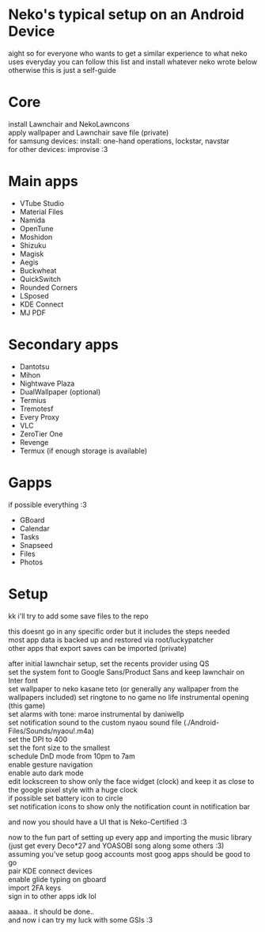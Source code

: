 # Neko's typical setup on an Android Device  
aight so for everyone who wants to get a similar experience to what neko uses everyday you can follow this list and install whatever neko wrote below  
otherwise this is just a self-guide  

# Core  
install Lawnchair and NekoLawncons  
apply wallpaper and Lawnchair save file (private)  
for samsung devices: install: one-hand operations, lockstar, navstar  
for other devices: improvise :3  

# Main apps  
- VTube Studio  
- Material Files  
- Namida  
- OpenTune  
- Moshidon  
- Shizuku  
- Magisk  
- Aegis  
- Buckwheat  
- QuickSwitch  
- Rounded Corners  
- LSposed  
- KDE Connect  
- MJ PDF  

# Secondary apps  
- Dantotsu  
- Mihon  
- Nightwave Plaza  
- DualWallpaper (optional)  
- Termius  
- Tremotesf  
- Every Proxy  
- VLC  
- ZeroTier One  
- Revenge  
- Termux (if enough storage is available)  

# Gapps  
if possible everything :3  
- GBoard  
- Calendar  
- Tasks  
- Snapseed  
- Files  
- Photos  

# Setup  
kk i'll try to add some save files to the repo  
  
this doesnt go in any specific order but it includes the steps needed  
most app data is backed up and restored via root/luckypatcher  
other apps that export saves can be imported (private)  
  
after initial lawnchair setup, set the recents provider using QS  
set the system font to Google Sans/Product Sans and keep lawnchair on Inter font  
set wallpaper to neko kasane teto (or generally any wallpaper from the wallpapers included)
set ringtone to no game no life instrumental opening (this game)  
set alarms with tone: maroe instrumental by daniwellp  
set notification sound to the custom nyaou sound file (./Android-Files/Sounds/nyaou!.m4a)  
set the DPI to 400  
set the font size to the smallest  
schedule DnD mode from 10pm to 7am  
enable gesture navigation  
enable auto dark mode  
edit lockscreen to show only the face widget (clock) and keep it as close to the google pixel style with a huge clock  
if possible set battery icon to circle  
set notification icons to show only the notification count in notification bar  
  
and now you should have a UI that is Neko-Certified :3  
  
now to the fun part of setting up every app and importing the music library (just get every Deco*27 and YOASOBI song along some others :3)  
assuming you've setup goog accounts most goog apps should be good to go  
pair KDE connect devices  
enable glide typing on gboard  
import 2FA keys  
sign in to other apps idk lol  
  
aaaaa.. it should be done..  
and now i can try my luck with some GSIs :3  
